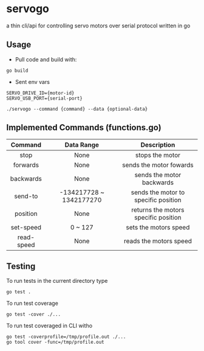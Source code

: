 # servogo
a thin cli/api for controlling servo motors over serial protocol written in go

## Usage
- Pull code and build with:
```shell
go build
```

- Sent env vars
```shell
SERVO_DRIVE_ID={motor-id}
SERVO_USB_PORT={serial-port}
```

```shell
./servogo --command {command} --data {optional-data}
```

## Implemented Commands (functions.go)


| Command         |  Data Range              |  Description                              |
|:---------------:|:------------------------:|:-----------------------------------------:|
|    stop         |  None                    | stops the motor                           | 
|    forwards     |  None                    | sends the motor fowards                   | 
|    backwards    |  None                    | sends the motor backwards                 | 
|    send-to      | -134217728 ~ 1342177270  | sends the motor to specific position      |
|    position     |  None                    | returns the motors specific position      | 
|    set-speed    |  0 ~ 127                 | sets the motors speed                     | 
|    read-speed   |  None                    | reads the motors speed                    |


## Testing 
To run tests in the current directory type
```shell
go test .
```

To run test coverage 
```shell
go test -cover ./...
```

To run test coveraged in CLI witho
```shell
go test -coverprofile=/tmp/profile.out ./...
go tool cover -func=/tmp/profile.out
```
